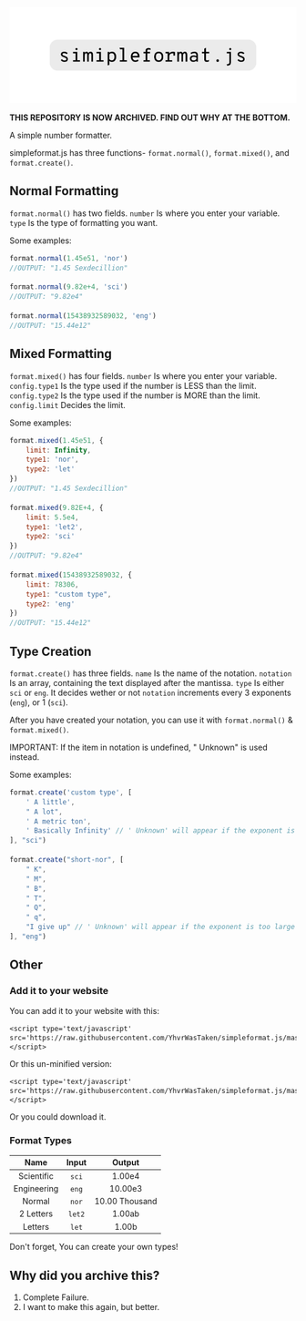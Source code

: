 ![simpleformat.js](/pic.png)

**THIS REPOSITORY IS NOW ARCHIVED. FIND OUT WHY AT THE BOTTOM.**

A simple number formatter.

simpleformat.js has three functions- `format.normal()`, `format.mixed()`, and `format.create()`.

## Normal Formatting
`format.normal()` has two fields.
`number` Is where you enter your variable.
`type` Is the type of formatting you want.

Some examples:
```javascript
format.normal(1.45e51, 'nor')
//OUTPUT: "1.45 Sexdecillion"

format.normal(9.82e+4, 'sci')
//OUTPUT: "9.82e4"

format.normal(15438932589032, 'eng')
//OUTPUT: "15.44e12"
```

## Mixed Formatting

`format.mixed()` has four fields.
`number` Is where you enter your variable.
`config.type1` Is the type used if the number is LESS than the limit.
`config.type2` Is the type used if the number is MORE than the limit.
`config.limit` Decides the limit.

Some examples:
```javascript
format.mixed(1.45e51, {
	limit: Infinity,
	type1: 'nor',
	type2: 'let'
})
//OUTPUT: "1.45 Sexdecillion"

format.mixed(9.82E+4, {
	limit: 5.5e4,
	type1: 'let2',
	type2: 'sci'
})
//OUTPUT: "9.82e4"

format.mixed(15438932589032, {
	limit: 78306,
	type1: "custom type",
	type2: 'eng'
})
//OUTPUT: "15.44e12"
```

## Type Creation

`format.create()` has three fields.
`name` Is the name of the notation.
`notation` Is an array, containing the text displayed after the mantissa.
`type` Is either `sci` or `eng`. It decides wether or not `notation` increments every 3 exponents (`eng`), or 1 (`sci`). 

After you have created your notation, you can use it with `format.normal()` & `format.mixed()`.

IMPORTANT: If the item in notation is undefined, " Unknown" is used instead.

Some examples:
```javascript
format.create('custom type', [
	' A little',
	" A lot",
	' A metric ton',
	' Basically Infinity' // ' Unknown' will appear if the exponent is too large
], "sci")

format.create("short-nor", [
	" K",
	" M",
	" B",
	" T",
	" Q",
	" q",
	"I give up" // ' Unknown' will appear if the exponent is too large
], "eng")
```

## Other

### Add it to your website

You can add it to your website with this:

```
<script type='text/javascript' src='https://raw.githubusercontent.com/YhvrWasTaken/simpleformat.js/master/simpleformat.min.js'></script>
```

Or this un-minified version:
```
<script type='text/javascript' src='https://raw.githubusercontent.com/YhvrWasTaken/simpleformat.js/master/simpleformat.js'></script>
```

Or you could download it.

### Format Types

| Name          | Input         | Output         |
|:-------------:|:-------------:|:--------------:|
| Scientific    | `sci`         | 1.00e4         |
| Engineering   | `eng`         | 10.00e3        |
| Normal        | `nor`         | 10.00 Thousand |
| 2 Letters     | `let2`        | 1.00ab         |
| Letters       | `let`         | 1.00b          |

Don't forget, You can create your own types!

## Why did you archive this?

 1. Complete Failure.
 2. I want to make this again, but better.

